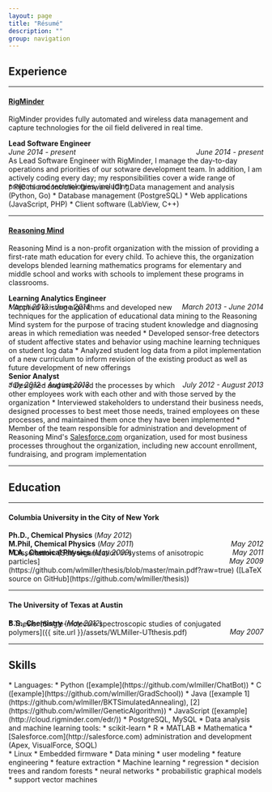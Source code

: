 ```yaml
---
layout: page
title: "Résumé"
description: ""
group: navigation
---
```


## Experience

---

#### [RigMinder](http://rigminder.com)
RigMinder provides fully automated and wireless data management and capture technologies for the oil field delivered in real time.

<div class="col-sm-8 col-xs-12"><b>Lead Software Engineer</b></div>
<div class="col-sm-4 col-xs-12">
	<div style="float:right" class="hidden-xs"><em>June 2014 - present</em></div>
	<div class="visible-xs"><em>June 2014 - present</em></div>
</div>
<div class="col-xs-12">As Lead Software Engineer with RigMinder, I manage the day-to-day operations and priorities of our sotware development team.  In addition, I am actively coding every day; my responsibilities cover a wide range of projects and technologies, including:</div> 
<div style="margin-top:-12pt"></div>
* PIC microcontroller firmware (C)
* Data management and analysis (Python, Go)
* Database management (PostgreSQL)
* Web applications (JavaScript, PHP)
* Client software (LabView, C++)

---

#### [Reasoning Mind](http://reasoningmind.org)
Reasoning Mind is a non-profit organization with the mission of providing a first-rate math education for every child. To achieve this, the organization develops blended learning mathematics programs for elementary and middle school and works with schools to implement these programs in classrooms.

<div class="col-sm-8 col-xs-12"><b>Learning Analytics Engineer</b></div>
<div class="col-sm-4 col-xs-12">
	<div style="float:right" class="hidden-xs"><em>March 2013 - June 2014</em></div>
	<div class="visible-xs"><em>March 2013 - June 2014</em></div>
</div>
<div style="margin-top:-12pt"></div>
* Applied existing algorithms and developed new techniques for the application of educational data mining to the Reasoning Mind system for the purpose of tracing student knowledge and diagnosing areas in which remediation was needed
* Developed sensor-free detectors of student affective states and behavior using machine learning techniques on student log data
* Analyzed student log data from a pilot implementation of a new curriculum to inform revision of the existing product as well as future development of new offerings

<div class="col-sm-8 col-xs-12"><b>Senior Analyst</b></div>
<div class="col-sm-4 col-xs-12">
	<div style="float:right" class="hidden-xs"><em>July 2012 - August 2013</em></div>
	<div class="visible-xs"><em>July 2012 - August 2013</em></div>
</div>
<div style="margin-top:-12pt"></div>
* Designed and improved the processes by which other employees work with each other and with those served by the organization
* Interviewed stakeholders to understand their business needs, designed processes to best meet those needs, trained employees on these processes, and maintained them once they have been implemented
* Member of the team responsible for administration and development of Reasoning Mind's <a href="http://salesforce.com">Salesforce.com</a> organization, used for most business processes throughout the organization, including new account enrollment, fundraising, and program implementation

---

## Education

---

#### Columbia University in the City of New York
<div class="col-sm-8 col-xs-12"><b>Ph.D., Chemical Physics</b><span class="visible-xs-inline"> (<em>May 2012</em>)</span></div>
<div class="col-sm-4 hidden-xs"><div style="float:right"><em>May 2012</em></div></div>
<div class="col-sm-8 col-xs-12"><b>M.Phil, Chemical Physics</b><span class="visible-xs-inline"> (<em>May 2011</em>)</span></div>
<div class="col-sm-4 hidden-xs"><div style="float:right"><em>May 2011</em></div></div>
<div class="col-sm-8 col-xs-12"><b>M.A., Chemical Physics</b><span class="visible-xs-inline"> (<em>May 2009</em>)</span></div>
<div class="col-sm-4 hidden-xs"><div style="float:right"><em>May 2009</em></div></div>
<div style="margin-top:-12pt"></div>
* Dissertation: [Self-organization in systems of anisotropic particles](https://github.com/wlmiller/thesis/blob/master/main.pdf?raw=true) ([LaTeX source on GitHub](https://github.com/wlmiller/thesis))

---

#### The University of Texas at Austin
<div class="col-sm-8 col-xs-12"><b>B.S., Chemistry</b><span class="visible-xs-inline"> (<em>May 2012</em>)</span></div>
<div class="col-sm-4 hidden-xs"><div style="float:right"><em>May 2007</em></div></div>
<div style="margin-top:-12pt"></div>
* Thesis: [Single-molecule spectroscopic studies of conjugated polymers]({{ site.url }}/assets/WLMiller-UTthesis.pdf)

---

## Skills
<div class="col-md-6 cols-xs-12" markdown="1">
* Languages:
	* Python ([example](https://github.com/wlmiller/ChatBot))
	* C ([example](https://github.com/wlmiller/GradSchool))
	* Java ([example 1](https://github.com/wlmiller/BKTSimulatedAnnealing), [2](https://github.com/wlmiller/GeneticAlgorithm))
	* JavaScript ([example](http://cloud.rigminder.com/edr/))
	* PostgreSQL, MySQL
* Data analysis and machine learning tools:
	* scikit-learn
	* R
	* MATLAB
	* Mathematica
* [Salesforce.com](http://salesforce.com) administration and development (Apex, VisualForce, SOQL)
</div>
<div class="col-md-6 cols-xs-12" markdown="1">
* Linux
* Embedded firmware
* Data mining
	* user modeling
	* feature engineering
    * feature extraction
* Machine learning
    * regression
    * decision trees and random forests
    * neural networks
    * probabilistic graphical models
    * support vector machines
</div>
